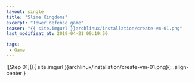 ```yaml
---
layout: single
title: "Slime Kingdoms"
excerpt: "Tower defense game"
teaser: "{{ site.imgurl }}archlinux/installation/create-vm-01.png"
last_modifieat_at: 2019-04-21 09:19:50

tags:
 - Game
---
```


![Step 01]({{ site.imgurl }}archlinux/installation/create-vm-01.png){: .align-center }